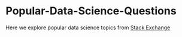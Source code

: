 # Popular-Data-Science-Questions

Here we explore popular data science topics from [Stack Exchange](https://datascience.stackexchange.com/)
